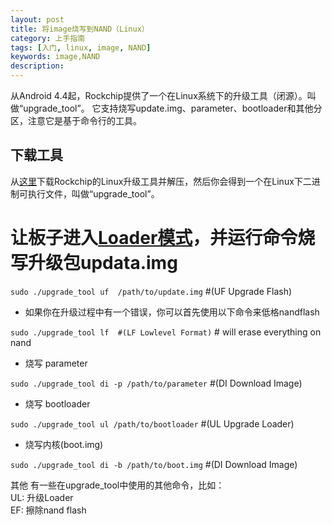 ```yaml
---
layout: post
title: 将image烧写到NAND（Linux）
category: 上手指南
tags: [入门, linux, image, NAND]
keywords: image,NAND
description: 
---
```




从Android 4.4起，Rockchip提供了一个在Linux系统下的升级工具（闭源）。叫做“upgrade_tool”。 它支持烧写update.img、parameter、bootloader和其他分区，注意它是基于命令行的工具。 


## 下载工具  

从[这里][2]下载Rockchip的Linux升级工具并解压，然后你会得到一个在Linux下二进制可执行文件，叫做“upgrade_tool”。 

#  让板子进入[Loader模式][1]，并运行命令烧写升级包updata.img

`sudo ./upgrade_tool uf  /path/to/update.img`      #(UF Upgrade Flash)
	
* 如果你在升级过程中有一个错误，你可以首先使用以下命令来低格nandflash

`sudo ./upgrade_tool lf  #(LF Lowlevel Format)`		# will erase everything on nand

* 烧写 parameter

`sudo ./upgrade_tool di -p /path/to/parameter`    #(DI Download Image)

* 烧写 bootloader

`sudo ./upgrade_tool ul /path/to/bootloader`	  #(UL Upgrade Loader)

* 烧写内核(boot.img)

`sudo ./upgrade_tool di -b /path/to/boot.img`	    #(DI Download Image)


其他
有一些在upgrade_tool中使用的其他命令，比如：   
   UL: 升级Loader  
   EF: 擦除nand flash  


[1]:/2014/12/31/enter-recovery-mode.html  

[2]:http://dl.radxa.com/rock/tools/linux/Linux_Upgrade_Tool_v1.21.zip

